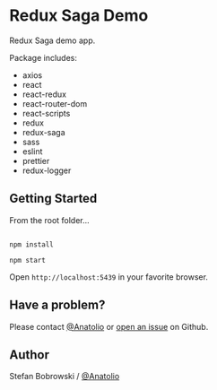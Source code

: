 # Redux Saga Demo

Redux Saga demo app.

Package includes:

- axios
- react
- react-redux
- react-router-dom
- react-scripts
- redux
- redux-saga
- sass
- eslint
- prettier
- redux-logger

## Getting Started

From the root folder...

```

npm install

npm start

```

Open `http://localhost:5439` in your favorite browser.

## Have a problem?

Please contact [@Anatolio](https://stefanbobrowski.com) or [open an issue](https://github.com/stefanbobrowski) on Github.

## Author

Stefan Bobrowski / [@Anatolio](https://stefanbobrowski.com)
